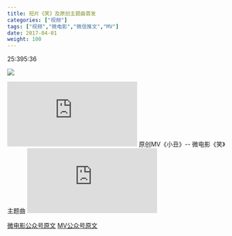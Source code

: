 ```yaml
---
title: 短片《笑》及原创主题曲首发
categories: ["视频"]
tags: ["视频","微电影","微信推文","MV"]
date: 2017-04-01
weight: 100
---
```

<link rel="stylesheet" type="text/css" href="../guestyle.css"> 
<tag>25:39</tag><tag>5:36</tag> <br/>

![](https://guediao.oss-cn-shenzhen.aliyuncs.com/images/smile/smile01.webp)

<iframe frameborder="0" src="https://v.qq.com/txp/iframe/player.html?vid=b0389y14r3z" allowFullScreen="true"></iframe>
原创MV《小丑》-- 微电影《笑》主题曲
<iframe frameborder="0" src="https://v.qq.com/txp/iframe/player.html?vid=o0391vyidt5" allowFullScreen="true"></iframe>


[微电影公众号原文](https://mp.weixin.qq.com/s/dWIZLNYuWcRi6023LeI3Ug)
[MV公众号原文](https://mp.weixin.qq.com/s/o37yii9-UjIBHelt-5NruQ)